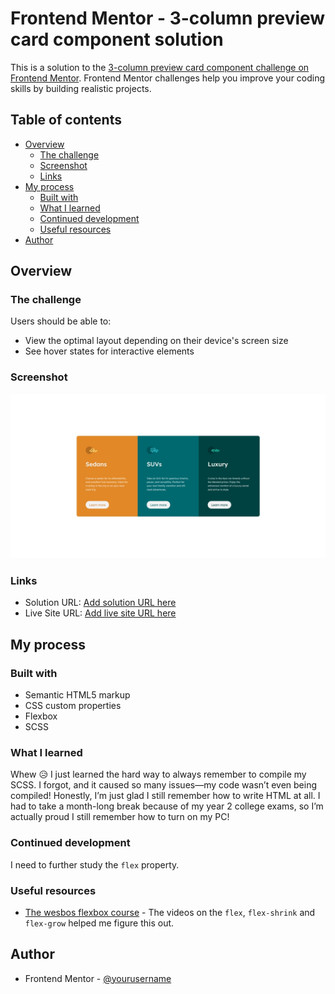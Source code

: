 # Frontend Mentor - 3-column preview card component solution

This is a solution to the [3-column preview card component challenge on Frontend Mentor](https://www.frontendmentor.io/challenges/3column-preview-card-component-pH92eAR2-). Frontend Mentor challenges help you improve your coding skills by building realistic projects.

## Table of contents

- [Overview](#overview)
  - [The challenge](#the-challenge)
  - [Screenshot](#screenshot)
  - [Links](#links)
- [My process](#my-process)
  - [Built with](#built-with)
  - [What I learned](#what-i-learned)
  - [Continued development](#continued-development)
  - [Useful resources](#useful-resources)
- [Author](#author)

## Overview

### The challenge

Users should be able to:

- View the optimal layout depending on their device's screen size
- See hover states for interactive elements

### Screenshot

![](./images/screenshot.jpeg)

### Links

- Solution URL: [Add solution URL here](https://your-solution-url.com)
- Live Site URL: [Add live site URL here](https://your-live-site-url.com)

## My process

### Built with

- Semantic HTML5 markup
- CSS custom properties
- Flexbox
- SCSS

### What I learned

Whew 😥 I just learned the hard way to always remember to compile my SCSS. I forgot, and it caused so many issues—my code wasn’t even being compiled! Honestly, I’m just glad I still remember how to write HTML at all. I had to take a month-long break because of my year 2 college exams, so I’m actually proud I still remember how to turn on my PC!

### Continued development

I need to further study the `flex` property.

### Useful resources

- [The wesbos flexbox course](https://courses.wesbos.com/account/access/67ec48e105585f952acd8b4f/view/195969223) - The videos on the `flex`, `flex-shrink` and `flex-grow` helped me figure this out.

## Author

- Frontend Mentor - [@yourusername](https://www.frontendmentor.io/profile/uptowngirl757)
